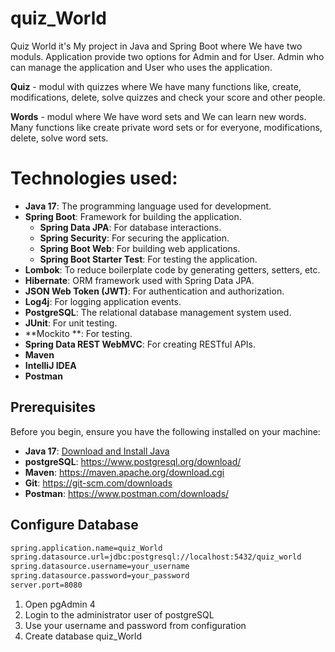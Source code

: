 # quiz_World 
Quiz World it's My project in Java and Spring Boot where We have two moduls.
Application provide two options for Admin and for User.
Admin who can manage the application and User who uses the application.

**Quiz** - modul with quizzes where We have many functions like, create, modifications, delete, solve quizzes and check your score and other people.

**Words** - modul where We have word sets and We can learn new words. Many functions like create private word sets or for everyone, modifications, delete, solve word sets.

# Technologies used:
- **Java 17**: The programming language used for development.
- **Spring Boot**: Framework for building the application.
    - **Spring Data JPA**: For database interactions.
    - **Spring Security**: For securing the application.
    - **Spring Boot Web**: For building web applications.
    - **Spring Boot Starter Test**: For testing the application.
- **Lombok**: To reduce boilerplate code by generating getters, setters, etc.
- **Hibernate**: ORM framework used with Spring Data JPA.
- **JSON Web Token (JWT)**: For authentication and authorization.
- **Log4j**: For logging application events.
- **PostgreSQL**: The relational database management system used.
- **JUnit**: For unit testing.
- **Mockito **: For testing.
- **Spring Data REST WebMVC**: For creating RESTful APIs.
- **Maven**
- **IntelliJ IDEA**
- **Postman**

## Prerequisites
Before you begin, ensure you have the following installed on your machine:
- **Java 17**: [Download and Install Java](https://adoptopenjdk.net/)
- **postgreSQL**: https://www.postgresql.org/download/
- **Maven**: https://maven.apache.org/download.cgi
- **Git**: https://git-scm.com/downloads
- **Postman**: https://www.postman.com/downloads/

## Configure Database
```bash
spring.application.name=quiz_World
spring.datasource.url=jdbc:postgresql://localhost:5432/quiz_world
spring.datasource.username=your_username
spring.datasource.password=your_password
server.port=8080

```
1. Open pgAdmin 4
2. Login to the administrator user of postgreSQL
3. Use your username and password from configuration
4. Create database quiz_World

